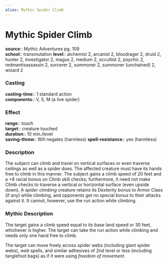 ```yaml
---
alias: Mythic Spider Climb
---
```


# Mythic Spider Climb

**source**:: Mythic Adventures pg. 109  
**school**:: transmutation
**level**:: alchemist 2, arcanist 2, bloodrager 2, druid 2, hunter 2, investigator 2, magus 2, medium 2, occultist 2, psychic 2, redmantisassassin 2, sorcerer 2, summoner 2, summoner (unchained) 2, wizard 2

### Casting 

**casting-time**:: 1 standard action  
**components**:: V, S, M (a live spider)

### Effect 

**range**:: touch  
**target**:: creature touched  
**duration**:: 10 min./level  
**saving-throw**:: Will negates (harmless)
**spell-resistance**:: yes (harmless)

### Description 

The subject can climb and travel on vertical surfaces or even traverse ceilings as well as a spider does. The affected creature must have its hands free to climb in this manner. The subject gains a climb speed of 20 feet and a +8 racial bonus on Climb skill checks; furthermore, it need not make Climb checks to traverse a vertical or horizontal surface (even upside down). A *spider climbing* creature retains its Dexterity bonus to Armor Class (if any) while climbing, and opponents get no special bonus to their attacks against it. It cannot, however, use the run action while climbing.

### Mythic Description

The target gains a climb speed equal to its base land speed or 30 feet, whichever is higher. The target can take the run action while climbing and needs only one hand free to climb.  
  
The target can move freely across spider webs (including giant spider webs), *web* spells, and similar adhesives of 2nd level or less (including tanglefoot bags) as if it were using *freedom of movement*.
